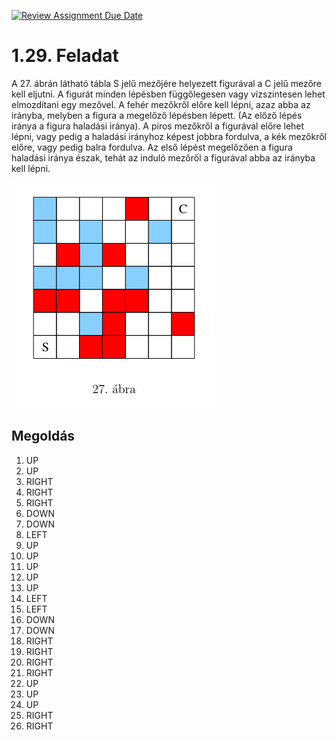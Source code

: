 [![Review Assignment Due Date](https://classroom.github.com/assets/deadline-readme-button-22041afd0340ce965d47ae6ef1cefeee28c7c493a6346c4f15d667ab976d596c.svg)](https://classroom.github.com/a/XbZw8B6J)
# 1.29. Feladat 

A 27. ábrán látható tábla S jelű mezőjére helyezett figurával a C jelű mezőre kell eljutni.
A figurát minden lépésben függőlegesen vagy vízszintesen lehet elmozdítani egy mezővel. 
A fehér mezőkről előre kell lépni, azaz abba az irányba, melyben a figura a megelőző lépésben lépett. 
(Az előző lépés iránya a figura haladási iránya). 
A piros mezőkről a figurával előre lehet lépni, vagy pedig a haladási irányhoz képest jobbra fordulva,
a kék mezőkről előre, vagy pedig balra fordulva. 
Az első lépést megelőzően a figura haladási iránya észak, 
tehát az induló mezőről  a figurával abba az irányba kell lépni.

![img_2.png](img_2.png)

## Megoldás
1. UP
1. UP
1. RIGHT
1. RIGHT
1. RIGHT
1. DOWN
1. DOWN
1. LEFT
1. UP
1. UP
1. UP
1. UP
1. UP
1. LEFT
1. LEFT
1. DOWN
1. DOWN
1. RIGHT
1. RIGHT
1. RIGHT
1. RIGHT
1. UP
1. UP
1. UP
1. RIGHT
1. RIGHT
